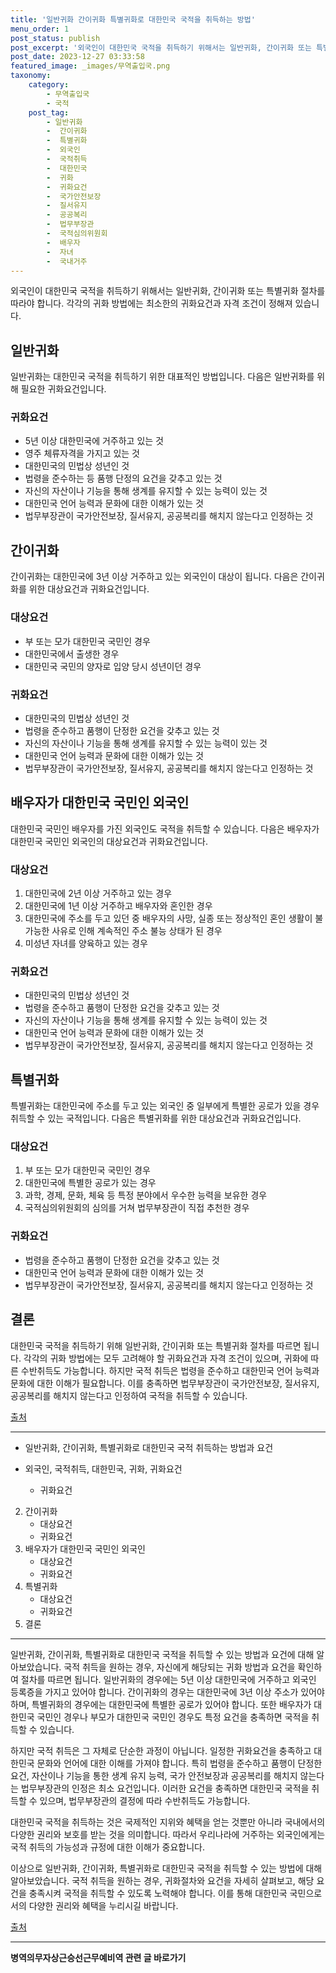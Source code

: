 ```yaml
---
title: '일반귀화 간이귀화 특별귀화로 대한민국 국적을 취득하는 방법'
menu_order: 1
post_status: publish
post_excerpt: '외국인이 대한민국 국적을 취득하기 위해서는 일반귀화, 간이귀화 또는 특별귀화 절차를 따라야 합니다. 각각의 귀화 방법에는 최소한의 귀화요건과 자격 조건이 정해져 있습니다.'
post_date: 2023-12-27 03:33:58
featured_image: _images/무역출입국.png
taxonomy:
    category:
        - 무역출입국
        - 국적
    post_tag:
        - 일반귀화
        -  간이귀화
        -  특별귀화
        -  외국인
        -  국적취득
        -  대한민국
        -  귀화
        -  귀화요건
        -  국가안전보장
        -  질서유지
        -  공공복리
        -  법무부장관
        -  국적심의위원회
        -  배우자
        -  자녀
        -  국내거주
---
```




외국인이 대한민국 국적을 취득하기 위해서는 일반귀화, 간이귀화 또는 특별귀화 절차를 따라야 합니다. 각각의 귀화 방법에는 최소한의 귀화요건과 자격 조건이 정해져 있습니다.

## 일반귀화

일반귀화는 대한민국 국적을 취득하기 위한 대표적인 방법입니다. 다음은 일반귀화를 위해 필요한 귀화요건입니다.

### 귀화요건

- 5년 이상 대한민국에 거주하고 있는 것
- 영주 체류자격을 가지고 있는 것
- 대한민국의 민법상 성년인 것
- 법령을 준수하는 등 품행 단정의 요건을 갖추고 있는 것
- 자신의 자산이나 기능을 통해 생계를 유지할 수 있는 능력이 있는 것
- 대한민국 언어 능력과 문화에 대한 이해가 있는 것
- 법무부장관이 국가안전보장, 질서유지, 공공복리를 해치지 않는다고 인정하는 것

## 간이귀화

간이귀화는 대한민국에 3년 이상 거주하고 있는 외국인이 대상이 됩니다. 다음은 간이귀화를 위한 대상요건과 귀화요건입니다.

### 대상요건

- 부 또는 모가 대한민국 국민인 경우
- 대한민국에서 출생한 경우
- 대한민국 국민의 양자로 입양 당시 성년이던 경우

### 귀화요건

- 대한민국의 민법상 성년인 것
- 법령을 준수하고 품행이 단정한 요건을 갖추고 있는 것
- 자신의 자산이나 기능을 통해 생계를 유지할 수 있는 능력이 있는 것
- 대한민국 언어 능력과 문화에 대한 이해가 있는 것
- 법무부장관이 국가안전보장, 질서유지, 공공복리를 해치지 않는다고 인정하는 것

## 배우자가 대한민국 국민인 외국인

대한민국 국민인 배우자를 가진 외국인도 국적을 취득할 수 있습니다. 다음은 배우자가 대한민국 국민인 외국인의 대상요건과 귀화요건입니다.

### 대상요건

1. 대한민국에 2년 이상 거주하고 있는 경우
2. 대한민국에 1년 이상 거주하고 배우자와 혼인한 경우
3. 대한민국에 주소를 두고 있던 중 배우자의 사망, 실종 또는 정상적인 혼인 생활이 불가능한 사유로 인해 계속적인 주소 불능 상태가 된 경우
4. 미성년 자녀를 양육하고 있는 경우

### 귀화요건

- 대한민국의 민법상 성년인 것
- 법령을 준수하고 품행이 단정한 요건을 갖추고 있는 것
- 자신의 자산이나 기능을 통해 생계를 유지할 수 있는 능력이 있는 것
- 대한민국 언어 능력과 문화에 대한 이해가 있는 것
- 법무부장관이 국가안전보장, 질서유지, 공공복리를 해치지 않는다고 인정하는 것

## 특별귀화

특별귀화는 대한민국에 주소를 두고 있는 외국인 중 일부에게 특별한 공로가 있을 경우 취득할 수 있는 국적입니다. 다음은 특별귀화를 위한 대상요건과 귀화요건입니다.

### 대상요건

1. 부 또는 모가 대한민국 국민인 경우
2. 대한민국에 특별한 공로가 있는 경우
3. 과학, 경제, 문화, 체육 등 특정 분야에서 우수한 능력을 보유한 경우
4. 국적심의위원회의 심의를 거쳐 법무부장관이 직접 추천한 경우

### 귀화요건

- 법령을 준수하고 품행이 단정한 요건을 갖추고 있는 것
- 대한민국 언어 능력과 문화에 대한 이해가 있는 것
- 법무부장관이 국가안전보장, 질서유지, 공공복리를 해치지 않는다고 인정하는 것

## 결론

대한민국 국적을 취득하기 위해 일반귀화, 간이귀화 또는 특별귀화 절차를 따르면 됩니다. 각각의 귀화 방법에는 모두 고려해야 할 귀화요건과 자격 조건이 있으며, 귀화에 따른 수반취득도 가능합니다. 하지만 국적 취득은 법령을 준수하고 대한민국 언어 능력과 문화에 대한 이해가 필요합니다. 이를 충족하면 법무부장관이 국가안전보장, 질서유지, 공공복리를 해치지 않는다고 인정하여 국적을 취득할 수 있습니다.

[출처](https://example.com/korean-citizenship)

------------------------------------


- 일반귀화, 간이귀화, 특별귀화로 대한민국 국적 취득하는 방법과 요건
- 외국인, 국적취득, 대한민국, 귀화, 귀화요건

   - 귀화요건
2. 간이귀화
   - 대상요건
   - 귀화요건
3. 배우자가 대한민국 국민인 외국인
   - 대상요건
   - 귀화요건
4. 특별귀화
   - 대상요건
   - 귀화요건
5. 결론

------------------------------------

일반귀화, 간이귀화, 특별귀화로 대한민국 국적을 취득할 수 있는 방법과 요건에 대해 알아보았습니다. 국적 취득을 원하는 경우, 자신에게 해당되는 귀화 방법과 요건을 확인하여 절차를 따르면 됩니다. 일반귀화의 경우에는 5년 이상 대한민국에 거주하고 외국인 등록증을 가지고 있어야 합니다. 간이귀화의 경우는 대한민국에 3년 이상 주소가 있어야 하며, 특별귀화의 경우에는 대한민국에 특별한 공로가 있어야 합니다. 또한 배우자가 대한민국 국민인 경우나 부모가 대한민국 국민인 경우도 특정 요건을 충족하면 국적을 취득할 수 있습니다.

하지만 국적 취득은 그 자체로 단순한 과정이 아닙니다. 일정한 귀화요건을 충족하고 대한민국 문화와 언어에 대한 이해를 가져야 합니다. 특히 법령을 준수하고 품행이 단정한 요건, 자산이나 기능을 통한 생계 유지 능력, 국가 안전보장과 공공복리를 해치지 않는다는 법무부장관의 인정은 최소 요건입니다. 이러한 요건을 충족하면 대한민국 국적을 취득할 수 있으며, 법무부장관의 결정에 따라 수반취득도 가능합니다.

대한민국 국적을 취득하는 것은 국제적인 지위와 혜택을 얻는 것뿐만 아니라 국내에서의 다양한 권리와 보호를 받는 것을 의미합니다. 따라서 우리나라에 거주하는 외국인에게는 국적 취득의 가능성과 규정에 대한 이해가 중요합니다.

이상으로 일반귀화, 간이귀화, 특별귀화로 대한민국 국적을 취득할 수 있는 방법에 대해 알아보았습니다. 국적 취득을 원하는 경우, 귀화절차와 요건을 자세히 살펴보고, 해당 요건을 충족시켜 국적을 취득할 수 있도록 노력해야 합니다. 이를 통해 대한민국 국민으로서의 다양한 권리와 혜택을 누리시길 바랍니다.

[출처](https://example.com/korean-citizenship)


<!-- wp:separator -->
<hr class="wp-block-separator has-alpha-channel-opacity"/>
<!-- /wp:separator -->

<!-- wp:group {"backgroundColor":"base","layout":{"type":"constrained"}} -->
<div class="wp-block-group has-base-background-color has-background"><!-- wp:paragraph {"align":"center","fontSize":"medium"} -->
<p class="has-text-align-center has-large-font-size"><strong>병역의무자상근승선근무예비역 관련 글 바로가기</strong></p>
<!-- /wp:paragraph -->


<!-- wp:latest-posts
{"categories":[{"id":9109,"count":19,"description":"","link":"https://uknowlaw.com/category/%eb%b3%91%ec%97%ad%ec%9d%98%eb%ac%b4%ec%9e%90%ec%83%81%ea%b7%bc%ec%8a%b9%ec%84%a0%ea%b7%bc%eb%ac%b4%ec%98%88%eb%b9%84%ec%97%ad/","name":"병역의무자상근승선근무예비역","slug":"병역의무자상근승선근무예비역","taxonomy":"category","parent":0,"meta":[],"_links":{"self":[{"href":"https://uknowlaw.com/wp-json/wp/v2/categories/9109"}],"collection":[{"href":"https://uknowlaw.com/wp-json/wp/v2/categories"}],"about":[{"href":"https://uknowlaw.com/wp-json/wp/v2/taxonomies/category"}],"wp:post_type":[{"href":"https://uknowlaw.com/wp-json/wp/v2/posts?categories=9109"}],"curies":[{"name":"wp","href":"https://api.w.org/{rel}","templated":true}]}}],"postsToShow":100,"excerptLength":28,"postLayout":"grid","columns":2,"featuredImageAlign":"left","featuredImageSizeSlug":"large","fontSize":"small"} /--></div>
<!-- /wp:group -->